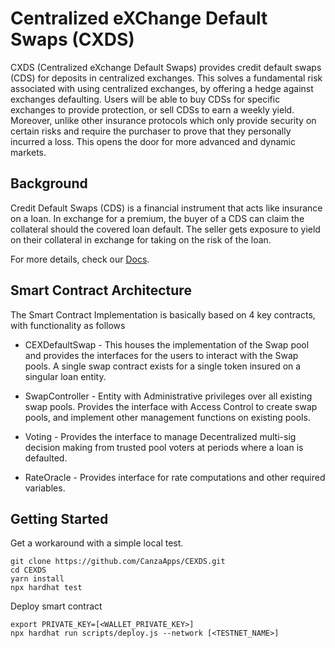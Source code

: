 # Centralized eXChange Default Swaps (CXDS)

CXDS (Centralized eXchange Default Swaps) provides credit default swaps (CDS) for deposits in centralized exchanges. This solves a fundamental risk associated with using centralized exchanges, by offering a hedge against exchanges defaulting. Users will be able to buy CDSs for specific exchanges to provide protection, or sell CDSs to earn a weekly yield. Moreover, unlike other insurance protocols which only provide security on certain risks and require the purchaser to prove that they personally incurred a loss. This opens the door for more advanced and dynamic markets.

## Background

Credit Default Swaps (CDS) is a financial instrument that acts like insurance on a loan. In exchange for a premium, the buyer of a CDS can claim the collateral should the covered loan default. The seller gets exposure to yield on their collateral in exchange for taking on the risk of the loan.

For more details, check our [Docs](https://victor-teixeira.gitbook.io/cxds).

## Smart Contract Architecture

The Smart Contract Implementation is basically based on 4 key contracts, with functionality as follows

- CEXDefaultSwap - This houses the implementation of the Swap pool and provides the interfaces for the users to interact with the Swap pools. A single swap contract exists for a single token insured on a singular loan entity.

- SwapController - Entity with Administrative privileges over all existing swap pools. Provides the interface with Access Control to create swap pools, and implement other management functions on existing pools.

- Voting - Provides the interface to manage Decentralized multi-sig decision making from trusted pool voters at periods where a loan is defaulted.

- RateOracle - Provides interface for rate computations and other required variables.

## Getting Started

Get a workaround with a simple local test.

```shell
git clone https://github.com/CanzaApps/CEXDS.git
cd CEXDS
yarn install
npx hardhat test
```

Deploy smart contract

```shell
export PRIVATE_KEY=[<WALLET_PRIVATE_KEY>]
npx hardhat run scripts/deploy.js --network [<TESTNET_NAME>]
```
